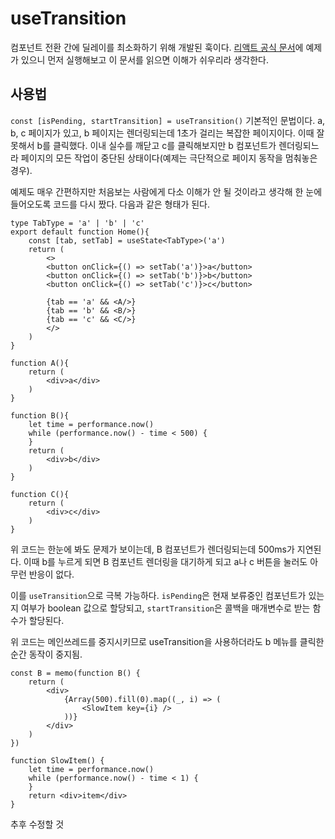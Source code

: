 # useTransition
컴포넌트 전환 간에 딜레이를 최소화하기 위해 개발된 훅이다.
[리액트 공식 문서](https://ko.react.dev/reference/react/useTransition)에 예제가 있으니 먼저 실행해보고 이 문서를 읽으면 이해가 쉬우리라 생각한다.


## 사용법
`const [isPending, startTransition] = useTransition()` 기본적인 문법이다.
a, b, c 페이지가 있고, b 페이지는 렌더링되는데 1초가 걸리는 복잡한 페이지이다. 이때 잘못해서 b를 클릭했다. 이내 실수를 깨닫고 c를 클릭해보지만 b 컴포넌트가 렌더링되느라 페이지의 모든 작업이 중단된 상태이다(예제는 극단적으로 페이지 동작을 멈춰놓은 경우).

예제도 매우 간편하지만 처음보는 사람에게 다소 이해가 안 될 것이라고 생각해 한 눈에 들어오도록 코드를 다시 짰다. 다음과 같은 형태가 된다.

```tsx
type TabType = 'a' | 'b' | 'c'
export default function Home(){
    const [tab, setTab] = useState<TabType>('a')
    return (
        <>
        <button onClick={() => setTab('a')}>a</button>
        <button onClick={() => setTab('b')}>b</button>
        <button onClick={() => setTab('c')}>c</button>

        {tab == 'a' && <A/>}
        {tab == 'b' && <B/>}
        {tab == 'c' && <C/>}
        </>
    )
}

function A(){
    return (
        <div>a</div>
    )
}

function B(){
    let time = performance.now()
    while (performance.now() - time < 500) {
    }
    return (
        <div>b</div>
    )
}

function C(){
    return (
        <div>c</div>
    )
}
```

위 코드는 한눈에 봐도 문제가 보이는데, B 컴포넌트가 렌더링되는데 500ms가 지연된다.
이때 b를 누르게 되면 B 컴포넌트 렌더링을 대기하게 되고 a나 c 버튼을 눌러도 아무런 반응이 없다.



이를 `useTransition`으로 극복 가능하다.
`isPending`은 현재 보류중인 컴포넌트가 있는지 여부가 boolean 값으로 할당되고, `startTransition`은 콜백을 매개변수로 받는 함수가 할당된다.

위 코드는 메인쓰레드를 중지시키므로 useTransition을 사용하더라도 b 메뉴를 클릭한 순간 동작이 중지됨. 
```tsx
const B = memo(function B() {
    return (
        <div>
            {Array(500).fill(0).map((_, i) => (
                <SlowItem key={i} />
            ))}
        </div>
    )
})

function SlowItem() {
    let time = performance.now()
    while (performance.now() - time < 1) {
    }
    return <div>item</div>
}
```

추후 수정할 것